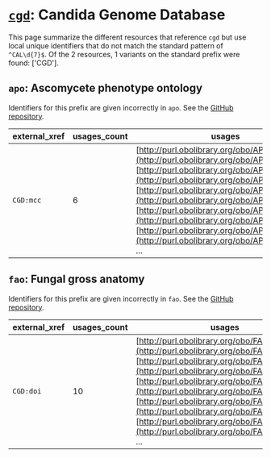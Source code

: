 # [`cgd`](https://bioregistry.io/cgd): Candida Genome Database

This page summarize the different resources that reference `cgd`
but use local unique identifiers that do not match the standard pattern of
`^CAL\d{7}$`. Of the 2 resources,
1 variants on the standard prefix were found: ['CGD'].

## `apo`: Ascomycete phenotype ontology

Identifiers for this prefix are given incorrectly in `apo`. See the [GitHub repository](https://github.com/obophenotype/ascomycete-phenotype-ontology).

| external_xref   |   usages_count | usages                                                                                                                                                                                                                                                                                                                                                                                                                                                                |
|-----------------|----------------|-----------------------------------------------------------------------------------------------------------------------------------------------------------------------------------------------------------------------------------------------------------------------------------------------------------------------------------------------------------------------------------------------------------------------------------------------------------------------|
| `CGD:mcc`       |              6 | [http://purl.obolibrary.org/obo/APO_0000319](http://purl.obolibrary.org/obo/APO_0000319), [http://purl.obolibrary.org/obo/APO_0000320](http://purl.obolibrary.org/obo/APO_0000320), [http://purl.obolibrary.org/obo/APO_0000321](http://purl.obolibrary.org/obo/APO_0000321), [http://purl.obolibrary.org/obo/APO_0000324](http://purl.obolibrary.org/obo/APO_0000324), [http://purl.obolibrary.org/obo/APO_0000325](http://purl.obolibrary.org/obo/APO_0000325), ... |

## `fao`: Fungal gross anatomy

Identifiers for this prefix are given incorrectly in `fao`. See the [GitHub repository](https://github.com/obophenotype/fungal-anatomy-ontology).

| external_xref   |   usages_count | usages                                                                                                                                                                                                                                                                                                                                                                                                                                                                |
|-----------------|----------------|-----------------------------------------------------------------------------------------------------------------------------------------------------------------------------------------------------------------------------------------------------------------------------------------------------------------------------------------------------------------------------------------------------------------------------------------------------------------------|
| `CGD:doi`       |             10 | [http://purl.obolibrary.org/obo/FAO_0000042](http://purl.obolibrary.org/obo/FAO_0000042), [http://purl.obolibrary.org/obo/FAO_0000059](http://purl.obolibrary.org/obo/FAO_0000059), [http://purl.obolibrary.org/obo/FAO_0000060](http://purl.obolibrary.org/obo/FAO_0000060), [http://purl.obolibrary.org/obo/FAO_0000061](http://purl.obolibrary.org/obo/FAO_0000061), [http://purl.obolibrary.org/obo/FAO_0000062](http://purl.obolibrary.org/obo/FAO_0000062), ... |

